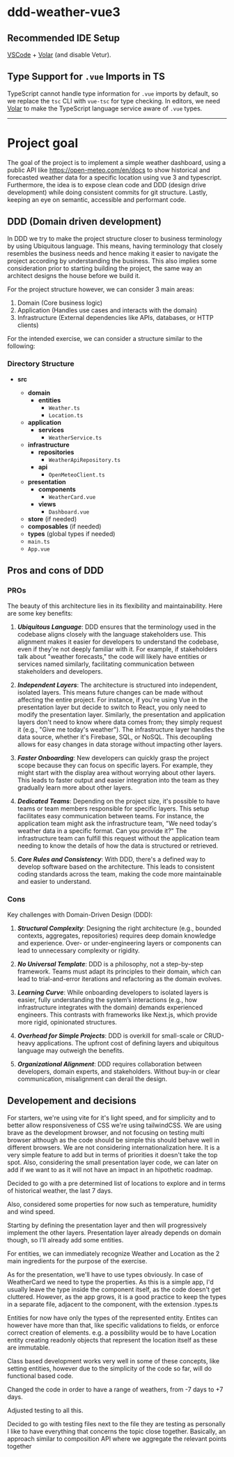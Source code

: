 # ddd-weather-vue3

## Recommended IDE Setup

[VSCode](https://code.visualstudio.com/) + [Volar](https://marketplace.visualstudio.com/items?itemName=Vue.volar) (and disable Vetur).

## Type Support for `.vue` Imports in TS

TypeScript cannot handle type information for `.vue` imports by default, so we replace the `tsc` CLI with `vue-tsc` for type checking. In editors, we need [Volar](https://marketplace.visualstudio.com/items?itemName=Vue.volar) to make the TypeScript language service aware of `.vue` types.

---

# Project goal

The goal of the project is to implement a simple weather dashboard, using a public API like https://open-meteo.com/en/docs to show historical and forecasted weather data for a specific location using vue 3 and typescript.
Furthermore, the idea is to expose clean code and DDD (design drive development) while doing consistent commits for git structure.
Lastly, keeping an eye on semantic, accessible and performant code.

## DDD (Domain driven development)

In DDD we try to make the project structure closer to business terminology by using Ubiquitous language. This means, having terminology that closely resembles the business needs and hence making it easier to navigate the project according by understanding the business.
This also implies some consideration prior to starting building the project, the same way an architect designs the house before we build it.

For the project structure however, we can consider 3 main areas:

1. Domain (Core business logic)
2. Application (Handles use cases and interacts with the domain)
3. Infrastructure (External dependencies like APIs, databases, or HTTP clients)

For the intended exercise, we can consider a structure similar to the following:

### Directory Structure

- **src**

  - **domain**
    - **entities**
      - `Weather.ts`
      - `Location.ts`
  - **application**
    - **services**
      - `WeatherService.ts`
  - **infrastructure**
    - **repositories**
      - `WeatherApiRepository.ts`
    - **api**
      - `OpenMeteoClient.ts`
  - **presentation**
    - **components**
      - `WeatherCard.vue`
    - **views**
      - `Dashboard.vue`
  - **store** (if needed)
  - **composables** (if needed)
  - **types** (global types if needed)
  - `main.ts`
  - `App.vue`

## Pros and cons of DDD

### PROs

The beauty of this architecture lies in its flexibility and maintainability. Here are some key benefits:

1. **_Ubiquitous Language_**: DDD ensures that the terminology used in the codebase aligns closely with the language stakeholders use. This alignment makes it easier for developers to understand the codebase, even if they're not deeply familiar with it. For example, if stakeholders talk about "weather forecasts," the code will likely have entities or services named similarly, facilitating communication between stakeholders and developers.

2. **_Independent Layers_**: The architecture is structured into independent, isolated layers. This means future changes can be made without affecting the entire project. For instance, if you're using Vue in the presentation layer but decide to switch to React, you only need to modify the presentation layer. Similarly, the presentation and application layers don't need to know where data comes from; they simply request it (e.g., "Give me today's weather"). The infrastructure layer handles the data source, whether it's Firebase, SQL, or NoSQL. This decoupling allows for easy changes in data storage without impacting other layers.

3. **_Faster Onboarding_**: New developers can quickly grasp the project scope because they can focus on specific layers. For example, they might start with the display area without worrying about other layers. This leads to faster output and easier integration into the team as they gradually learn more about other layers.

4. **_Dedicated Teams_**: Depending on the project size, it's possible to have teams or team members responsible for specific layers. This setup facilitates easy communication between teams. For instance, the application team might ask the infrastructure team, "We need today's weather data in a specific format. Can you provide it?" The infrastructure team can fulfill this request without the application team needing to know the details of how the data is structured or retrieved.

5. **_Core Rules and Consistency_**: With DDD, there's a defined way to develop software based on the architecture. This leads to consistent coding standards across the team, making the code more maintainable and easier to understand.

### Cons

Key challenges with Domain-Driven Design (DDD):

1. **_Structural Complexity_**: Designing the right architecture (e.g., bounded contexts, aggregates, repositories) requires deep domain knowledge and experience. Over- or under-engineering layers or components can lead to unnecessary complexity or rigidity.

2. **_No Universal Template_**: DDD is a philosophy, not a step-by-step framework. Teams must adapt its principles to their domain, which can lead to trial-and-error iterations and refactoring as the domain evolves.

3. **_Learning Curve_**: While onboarding developers to isolated layers is easier, fully understanding the system’s interactions (e.g., how infrastructure integrates with the domain) demands experienced engineers. This contrasts with frameworks like Next.js, which provide more rigid, opinionated structures.

4. **_Overhead for Simple Projects_**: DDD is overkill for small-scale or CRUD-heavy applications. The upfront cost of defining layers and ubiquitous language may outweigh the benefits.

5. **_Organizational Alignment_**: DDD requires collaboration between developers, domain experts, and stakeholders. Without buy-in or clear communication, misalignment can derail the design.

## Developement and decisions

For starters, we're using vite for it's light speed, and for simplicity and to better allow responsiveness of CSS we're using tailwindCSS.
We are using brave as the development browser, and not focusing on testing multi browser although as the code should be simple this should behave well in different browsers.
We are not considering internationalization here. It is a very simple feature to add but in terms of priorities it doesn't take the top spot. Also, considering the small presentation layer code, we can later on add if we want to as it will not have an impact in an hipothetic roadmap.

Decided to go with a pre determined list of locations to explore and in terms of historical weather, the last 7 days.

Also, considered some properties for now such as temperature, humidity and wind speed.

Starting by defining the presentation layer and then will progressively implement the other layers. Presentation layer already depends on domain though, so I'll already add some entities.

For entities, we can immediately recognize Weather and Location as the 2 main ingredients for the purpose of the exercise.

As for the presentation, we'll have to use types obviously. In case of WeatherCard we need to type the properties. As this is a simple app, I'd usually leave the type inside the component itself, as the code doesn't get cluttered. However, as the app grows, it is a good practice to keep the types in a separate file, adjacent to the component, with the extension .types.ts

Entities for now have only the types of the represented entity. Entites can however have more than that, like specific validations to fields, or enforce correct creation of elements. e.g. a possibility would be to have Location entity creating readonly objects that represent the location itself as these are immutable.

Class based development works very well in some of these concepts, like setting entities, however due to the simplicity of the code so far, will do functional based code.

Changed the code in order to have a range of weathers, from -7 days to +7 days.

Adjusted testing to all this.

Decided to go with testing files next to the file they are testing as personally I like to have everything that concerns the topic close together. Basically, an approach similar to composition API where we aggregate the relevant points together
